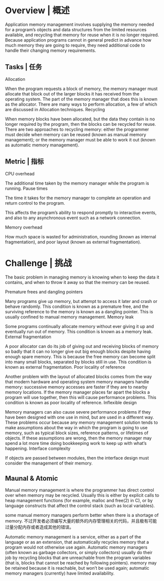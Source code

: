 # Overview | 概述

Application memory management involves supplying the memory needed for a program’s objects and data structures from the limited resources available, and recycling that memory for reuse when it is no longer required. Because application programs cannot in general predict in advance how much memory they are going to require, they need additional code to handle their changing memory requirements.

## Tasks | 任务

Allocation

When the program requests a block of memory, the memory manager must allocate that block out of the larger blocks it has received from the operating system. The part of the memory manager that does this is known as the allocator. There are many ways to perform allocation, a few of which are discussed in Allocation techniques.
Recycling

When memory blocks have been allocated, but the data they contain is no longer required by the program, then the blocks can be recycled for reuse. There are two approaches to recycling memory: either the programmer must decide when memory can be reused (known as manual memory management); or the memory manager must be able to work it out (known as automatic memory management).

## Metric | 指标

CPU overhead

The additional time taken by the memory manager while the program is running.
Pause times

The time it takes for the memory manager to complete an operation and return control to the program.

This affects the program’s ability to respond promptly to interactive events, and also to any asynchronous event such as a network connection.

Memory overhead

How much space is wasted for administration, rounding (known as internal fragmentation), and poor layout (known as external fragmentation).

# Challenge | 挑战

The basic problem in managing memory is knowing when to keep the data it contains, and when to throw it away so that the memory can be reused.

Premature frees and dangling pointers

Many programs give up memory, but attempt to access it later and crash or behave randomly. This condition is known as a premature free, and the surviving reference to the memory is known as a dangling pointer. This is usually confined to manual memory management.
Memory leak

Some programs continually allocate memory without ever giving it up and eventually run out of memory. This condition is known as a memory leak.
External fragmentation

A poor allocator can do its job of giving out and receiving blocks of memory so badly that it can no longer give out big enough blocks despite having enough spare memory. This is because the free memory can become split into many small blocks, separated by blocks still in use. This condition is known as external fragmentation.
Poor locality of reference

Another problem with the layout of allocated blocks comes from the way that modern hardware and operating system memory managers handle memory: successive memory accesses are faster if they are to nearby memory locations. If the memory manager places far apart the blocks a program will use together, then this will cause performance problems. This condition is known as poor locality of reference.
Inflexible design

Memory managers can also cause severe performance problems if they have been designed with one use in mind, but are used in a different way. These problems occur because any memory management solution tends to make assumptions about the way in which the program is going to use memory, such as typical block sizes, reference patterns, or lifetimes of objects. If these assumptions are wrong, then the memory manager may spend a lot more time doing bookkeeping work to keep up with what’s happening.
Interface complexity

If objects are passed between modules, then the interface design must consider the management of their memory.

## Maunal & Atomic

Manual memory management is where the programmer has direct control over when memory may be recycled. Usually this is either by explicit calls to heap management functions (for example, malloc and free(2) in C), or by language constructs that affect the control stack (such as local variables).

some manual memory managers perform better when there is a shortage of memory. 不过开发者必须编写大量的额外的内存管理相关的代码，并且极有可能过量分配内存或者造成其他的错误。

Automatic memory management is a service, either as a part of the language or as an extension, that automatically recycles memory that a program would not otherwise use again. Automatic memory managers (often known as garbage collectors, or simply collectors) usually do their job by recycling blocks that are unreachable from the program variables (that is, blocks that cannot be reached by following pointers). memory may be retained because it is reachable, but won’t be used again;
automatic memory managers (currently) have limited availability.
